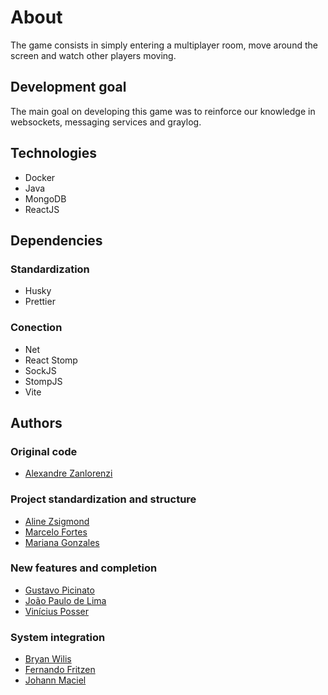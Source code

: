 # About

The game consists in simply entering a multiplayer room, move around the screen and watch other players moving.

## Development goal
The main goal on developing this game was to reinforce our knowledge in websockets, messaging services and graylog.

## Technologies

- Docker
- Java
- MongoDB
- ReactJS

## Dependencies

### Standardization
- Husky
- Prettier

### Conection
- Net
- React Stomp
- SockJS
- StompJS
- Vite

## Authors

### Original code
- [Alexandre Zanlorenzi](https://github.com/Duim86)

### Project standardization and structure
- [Aline Zsigmond](https://www.github.com/alinezsigmond)
- [Marcelo Fortes](https://www.github.com/MarceloFortesGC)
- [Mariana Gonzales](https://www.github.com/Mariana10-04)

### New features and completion
- [Gustavo Picinato](https://www.github.com/Picinato0)
- [João Paulo de Lima](https://www.github.com/joaosondalima)
- [Vinícius Posser](https://github.com/PenvicK)

### System integration
- [Bryan Wilis](https://www.github.com/Buraym)
- [Fernando Fritzen](https://www.github.com/Fernando-Fritzen)
- [Johann Maciel](https://www.github.com/Truanqui)